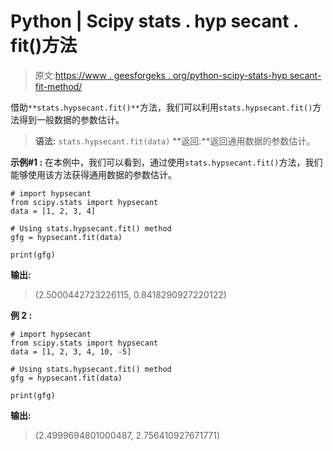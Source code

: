 # Python | Scipy stats . hyp secant . fit()方法

> 原文:[https://www . geesforgeks . org/python-scipy-stats-hyp secant-fit-method/](https://www.geeksforgeeks.org/python-scipy-stats-hypsecant-fit-method/)

借助`**stats.hypsecant.fit()**`方法，我们可以利用`stats.hypsecant.fit()`方法得到一般数据的参数估计。

> **语法:** `stats.hypsecant.fit(data)`
> **返回:**返回通用数据的参数估计。

**示例#1 :**
在本例中，我们可以看到，通过使用`stats.hypsecant.fit()`方法，我们能够使用该方法获得通用数据的参数估计。

```
# import hypsecant
from scipy.stats import hypsecant
data = [1, 2, 3, 4]

# Using stats.hypsecant.fit() method
gfg = hypsecant.fit(data)

print(gfg)
```

**输出:**

> (2.5000442723226115, 0.8418290927220122)

**例 2 :**

```
# import hypsecant
from scipy.stats import hypsecant
data = [1, 2, 3, 4, 10, -5]

# Using stats.hypsecant.fit() method
gfg = hypsecant.fit(data)

print(gfg)
```

**输出:**

> (2.4999694801000487, 2.756410927671771)